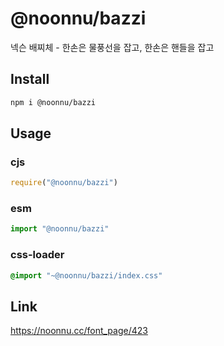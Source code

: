 # @noonnu/bazzi
넥슨 배찌체 - 한손은 물풍선을 잡고, 한손은 핸들을 잡고

## Install
```sh
npm i @noonnu/bazzi
```
## Usage
### cjs
```js
require("@noonnu/bazzi")
```
### esm
```js
import "@noonnu/bazzi"
```
### css-loader
```css
@import "~@noonnu/bazzi/index.css"
```

## Link
https://noonnu.cc/font_page/423